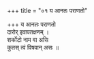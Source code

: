 +++
title = "०१ य आनतः पराणतो"

+++
य आनतः पराणतो  
दारोर् इवापतक्षणम् ।  
शर्कोटो नाम वा असि  
कुतस् त्वं विषवान् असः ॥